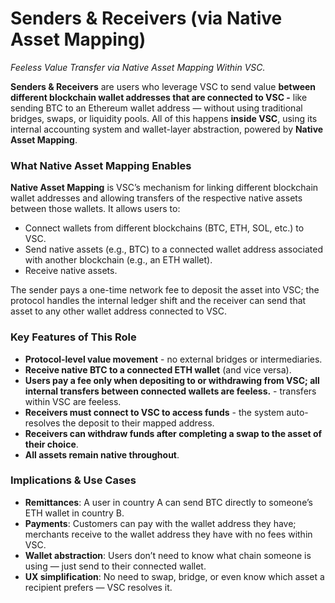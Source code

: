 # Senders & Receivers (via Native Asset Mapping)
*Feeless Value Transfer via Native Asset Mapping Within VSC.*

**Senders & Receivers** are users who leverage VSC to send value **between different blockchain wallet addresses that are connected to VSC -** like sending BTC to an Ethereum wallet address — without using traditional bridges, swaps, or liquidity pools. All of this happens **inside VSC**, using its internal accounting system and wallet-layer abstraction, powered by **Native Asset Mapping**.

### What Native Asset Mapping Enables

**Native Asset Mapping** is VSC’s mechanism for linking different blockchain wallet addresses and allowing transfers of the respective native assets between those wallets. It allows users to:

- Connect wallets from different blockchains (BTC, ETH, SOL, etc.) to VSC.
- Send native assets (e.g., BTC) to a connected wallet address associated with another blockchain (e.g., an ETH wallet).
- Receive native assets.

The sender pays a one-time network fee to deposit the asset into VSC; the protocol handles the internal ledger shift and the receiver can send that asset to any other wallet address connected to VSC.

### Key Features of This Role

- **Protocol-level value movement** - no external bridges or intermediaries.
- **Receive native BTC to a connected ETH wallet** (and vice versa).
- **Users pay a fee only when depositing to or withdrawing from VSC; all internal transfers between connected wallets are feeless.** - transfers within VSC are feeless.
- **Receivers must connect to VSC to access funds** - the system auto-resolves the deposit to their mapped address.
- **Receivers can withdraw funds after completing a swap to the asset of their choice**.
- **All assets remain native throughout**.

### Implications & Use Cases

- **Remittances**: A user in country A can send BTC directly to someone’s ETH wallet in country B.
- **Payments**: Customers can pay with the wallet address they have; merchants receive to the wallet address they have with no fees within VSC.
- **Wallet abstraction**: Users don’t need to know what chain someone is using — just send to their connected wallet.
- **UX simplification**: No need to swap, bridge, or even know which asset a recipient prefers — VSC resolves it.

